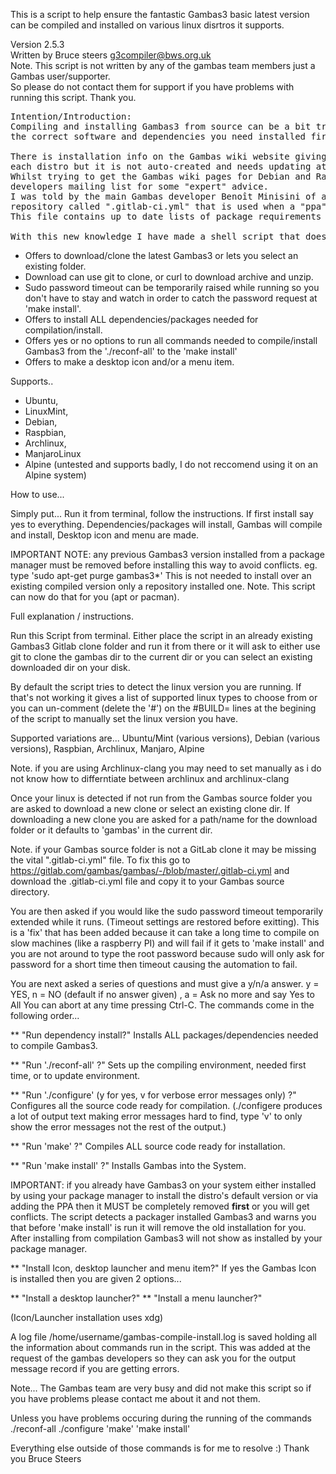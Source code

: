 
This is a script to help ensure the fantastic Gambas3 basic latest version can be compiled
and installed on various linux disrtros it supports.

Version 2.5.3\
Written by Bruce steers <g3compiler@bws.org.uk>\
Note. This script is not written by any of the gambas team members just a Gambas user/supporter.\
So please do not contact them for support if you have problems with running this script. Thank you.

<pre>
Intention/Introduction:
Compiling and installing Gambas3 from source can be a bit tricky if you do not have all
the correct software and dependencies you need installed first.

There is installation info on the Gambas wiki website giving a list of required packages for 
each distro but it is not auto-created and needs updating at times as things change.
Whilst trying to get the Gambas wiki pages for Debian and Raspbian up to date I asked on the 
developers mailing list for some "expert" advice. 
I was told by the main Gambas developer Benoît Minisini of a file that exists in the GitLab 
repository called ".gitlab-ci.yml" that is used when a "ppa" type install would happen. 
This file contains up to date lists of package requirements for various systems.

With this new knowledge I have made a shell script that does the following...
</pre>

+ Offers to download/clone the latest Gambas3 or lets you select an existing folder.
+ Download can use git to clone, or curl to download archive and unzip.
+ Sudo password timeout can be temporarily raised while running so you don't have to stay 
  and watch in order to catch the password request at 'make install'.
+ Offers to install ALL dependencies/packages needed for compilation/install.
+ Offers yes or no options to run all commands needed to compile/install Gambas3
   from the './reconf-all' to the 'make install'
+ Offers to make a desktop icon and/or a menu item.

Supports..
+ Ubuntu, 
+ LinuxMint, 
+ Debian, 
+ Raspbian, 
+ Archlinux, 
+ ManjaroLinux
+ Alpine (untested and supports badly, I do not reccomend using it on an Alpine system)


How to use...

Simply put...
Run it from terminal, follow the instructions.
If first install say yes to everything.
Dependencies/packages will install, Gambas will compile and install, 
Desktop icon and menu are made.

IMPORTANT NOTE: any previous Gambas3 version installed from a package manager must be
removed before installing this way to avoid conflicts.
eg. type 'sudo apt-get purge gambas3*'
This is not needed to install over an existing compiled version only a repository installed one.
Note. This script can now do that for you (apt or pacman).


Full explanation / instructions.

Run this Script from terminal.
Either place the script in an already existing Gambas3 Gitlab clone folder and run 
it from there or it will ask to either use git to clone  the gambas dir to the current 
dir or you can select an existing downloaded dir on your disk.

By default the script tries to detect the linux version you are running. If that's not 
working it gives a list of supported linux types to choose from or you can un-comment
(delete the '#') on the #BUILD= lines at the begining of the script to manually set the 
linux version you have.

Supported variations are...
Ubuntu/Mint (various versions), Debian (various versions), Raspbian, Archlinux, Manjaro, Alpine

Note. if you are using Archlinux-clang you may need to set manually as i do not know how to 
differntiate between archlinux and archlinux-clang

Once your linux is detected if not run from the Gambas source folder you are asked to 
download a new clone or select an existing clone dir.
If downloading a new clone you are asked for a path/name for the download folder
or it defaults to 'gambas' in the current dir.

Note. if your Gambas source folder is not a GitLab clone it may be missing the vital 
".gitlab-ci.yml" file.
To fix this go to https://gitlab.com/gambas/gambas/-/blob/master/.gitlab-ci.yml
and download the .gitlab-ci.yml file and copy it to your Gambas source directory.

You are then asked if you would like the sudo password timeout temporarily extended while it runs.
(Timeout settings are restored before exitting). This is a 'fix' that has been added because
it can take a long time to compile on slow machines (like a raspberry PI) and will fail
if it gets to 'make install' and you are not around to type the root password because
sudo will only ask for password for a short time then timeout causing the automation to fail.

You are next asked a series of questions and must give a y/n/a answer.
y = YES, n = NO (default if no answer given) , a = Ask no more and say Yes to All
You can abort at any time pressing Ctrl-C.
The commands come in the following order...

** "Run dependency install?" 
 Installs ALL packages/dependencies needed to compile Gambas3.

** "Run './reconf-all' ?" 
 Sets up the compiling environment, needed first time, or to update environment.

** "Run './configure' (y for yes, v for verbose error messages only) ?"
 Configures all the source code ready for compilation.
 (./configere produces a lot of output text making error messages hard to find,
 type 'v' to only show the error messages not the rest of the output.)
 
** "Run 'make' ?"
 Compiles ALL source code ready for installation.

** "Run 'make install' ?"
 Installs Gambas into the System.

 IMPORTANT: if you already have Gambas3 on your system either installed by using your 
  package manager to install the distro's default version or via adding the PPA then
  it MUST be completely removed **first** or you will get conflicts.
  The script detects a packager installed Gambas3 and warns you that before 'make install' 
  is run it will remove the old installation for you.
  After installing from compilation Gambas3 will not show as installed by your
  package manager.

** "Install Icon, desktop launcher and menu item?"
 If yes the Gambas Icon is installed then you are given 2 options...

** "Install a desktop launcher?"
** "Install a menu launcher?"

(Icon/Launcher installation uses xdg)

A log file /home/username/gambas-compile-install.log is saved holding all the information about
commands run in the script. This was added at the request of the gambas developers so they can ask you
for the output message record if you are getting errors.

Note...
The Gambas team are very busy and did not make this script so if you
have problems please contact me about it and not them.

Unless you have problems occuring during the running of the commands 
./reconf-all 
./configure 
'make' 
'make install'

Everything else outside of those commands is for me to resolve :)
Thank you
Bruce Steers
